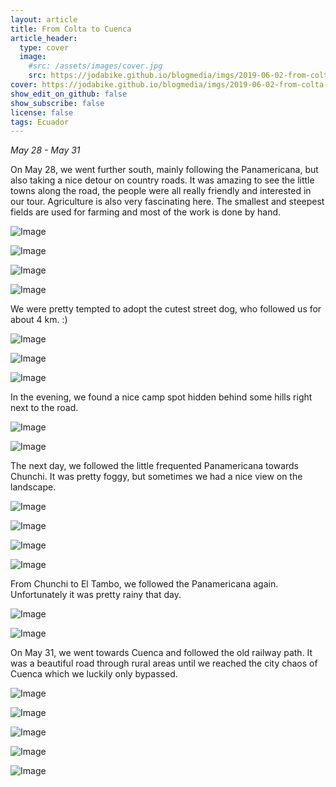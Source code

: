 ```yaml
---
layout: article
title: From Colta to Cuenca
article_header:
  type: cover
  image:
    #src: /assets/images/cover.jpg
    src: https://jodabike.github.io/blogmedia/imgs/2019-06-02-from-colta-to-cuenca/p1160452M.jpg
cover: https://jodabike.github.io/blogmedia/imgs/2019-06-02-from-colta-to-cuenca/p1160452T.jpg
show_edit_on_github: false
show_subscribe: false
license: false
tags: Ecuador
---
```


*May 28 - May 31*

On May 28, we went further south, mainly following the Panamericana, but also taking a nice detour on country roads. It was amazing to see the little towns along the road, the people were all really friendly and interested in our tour. Agriculture is also very fascinating here. The smallest and steepest fields are used for farming and most of the work is done by hand.

<!--more-->

<p><img alt="Image" title="icon" src="https://jodabike.github.io/blogmedia/imgs/2019-06-02-from-colta-to-cuenca/img_2434M.jpg" /></p>

<p><img alt="Image" title="icon" src="https://jodabike.github.io/blogmedia/imgs/2019-06-02-from-colta-to-cuenca/img_2428M.jpg" /></p>


<p><img alt="Image" title="icon" src="https://jodabike.github.io/blogmedia/imgs/2019-06-02-from-colta-to-cuenca/img_2430M.jpg" /></p>


<p><img alt="Image" title="icon" src="https://jodabike.github.io/blogmedia/imgs/2019-06-02-from-colta-to-cuenca/p1160397M.jpg" /></p>

We were pretty tempted to adopt the cutest street dog, who followed us for about 4 km. :)


<p><img alt="Image" title="icon" src="https://jodabike.github.io/blogmedia/imgs/2019-06-02-from-colta-to-cuenca/img_2869M.jpg" /></p>


<p><img alt="Image" title="icon" src="https://jodabike.github.io/blogmedia/imgs/2019-06-02-from-colta-to-cuenca/img_2867M.jpg" /></p>

<p><img alt="Image" title="icon" src="https://jodabike.github.io/blogmedia/imgs/2019-06-02-from-colta-to-cuenca/img_2440M.jpg" /></p>

In the evening, we found a nice camp spot hidden behind some hills right next to the road. 

<p><img alt="Image" title="icon" src="https://jodabike.github.io/blogmedia/imgs/2019-06-02-from-colta-to-cuenca/img_2443M.jpg" /></p>


<p><img alt="Image" title="icon" src="https://jodabike.github.io/blogmedia/imgs/2019-06-02-from-colta-to-cuenca/img_2879M.jpg" /></p>

The next day, we followed the little frequented Panamericana towards Chunchi. It was pretty foggy, but sometimes we had a nice view on the landscape.

<p><img alt="Image" title="icon" src="https://jodabike.github.io/blogmedia/imgs/2019-06-02-from-colta-to-cuenca/img_2456M.jpg" /></p>


<p><img alt="Image" title="icon" src="https://jodabike.github.io/blogmedia/imgs/2019-06-02-from-colta-to-cuenca/img_2462M.jpg" /></p>


<p><img alt="Image" title="icon" src="https://jodabike.github.io/blogmedia/imgs/2019-06-02-from-colta-to-cuenca/img_2461M.jpg" /></p>


<p><img alt="Image" title="icon" src="https://jodabike.github.io/blogmedia/imgs/2019-06-02-from-colta-to-cuenca/img_2909M.jpg" /></p>

From Chunchi to El Tambo, we followed the Panamericana again. Unfortunately it was pretty rainy that day.


<p><img alt="Image" title="icon" src="https://jodabike.github.io/blogmedia/imgs/2019-06-02-from-colta-to-cuenca/p1160441-1M.jpg" /></p>


<p><img alt="Image" title="icon" src="https://jodabike.github.io/blogmedia/imgs/2019-06-02-from-colta-to-cuenca/img_2467-1M.jpg" /></p>

On May 31, we went towards Cuenca and followed the old railway path. It was a beautiful road through rural areas until we reached the city chaos of Cuenca which we luckily only bypassed.

<p><img alt="Image" title="icon" src="https://jodabike.github.io/blogmedia/imgs/2019-06-02-from-colta-to-cuenca/img_2487M.jpg" /></p>


<p><img alt="Image" title="icon" src="https://jodabike.github.io/blogmedia/imgs/2019-06-02-from-colta-to-cuenca/p1160456M.jpg" /></p>


<p><img alt="Image" title="icon" src="https://jodabike.github.io/blogmedia/imgs/2019-06-02-from-colta-to-cuenca/p1160453M.jpg" /></p>


<p><img alt="Image" title="icon" src="https://jodabike.github.io/blogmedia/imgs/2019-06-02-from-colta-to-cuenca/p1160460M.jpg" /></p>


<p><img alt="Image" title="icon" src="https://jodabike.github.io/blogmedia/imgs/2019-06-02-from-colta-to-cuenca/p1160483M.jpg" /></p>
